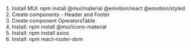 1. Install MUI: npm install @mui/material @emotion/react @emotion/styled
2. Create components - Header and Footer
3. Create component OperatorsTable
4. Install: npm install @mui/icons-material
5. Install: npm install axios
6. Install: npm react-router-dom







